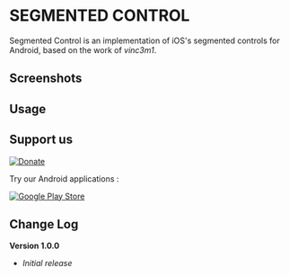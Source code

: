 SEGMENTED CONTROL
===================================

Segmented Control is an implementation of iOS's segmented controls for Android, based on the work of *vinc3m1*.

## Screenshots ##

<!-- ![Segmented Toggle Button](https://github.com/makeramen/android-segmentedradiobutton/raw/master/screens/segmentedradio.png)-->

## Usage ##
<!-- 
* For text-only buttons, you just need SegmentedRadioGroup.java which extends RadioGroup, so all your standard RadioButton implementations and callbacks should work.

* For image buttons, implement SegmentedRadioImageButton instead of RadioButton.

* Drawables are included, but can easily be replaced.

* See example project for usage -->

## Support us ##

[![Donate](https://www.paypalobjects.com/en_US/i/btn/btn_donate_LG.gif)](https://www.paypal.com/cgi-bin/webscr?cmd=_s-xclick&hosted_button_id=QQJM9LMALTTJA)

Try our Android applications :

[![Google Play Store](http://medialoha.net/images/google_play_download_grey.png)](https://play.google.com/store/apps/developer?id=Medialoha)

## Change Log ##

**Version 1.0.0**

- *Initial release*

<!-- 
Known Issues
------------
* SegmentedRadioImageButton currently uses a custom implemented scaleType similar to CENTER_INSIDE and doesn't respect padding values. If anyone wants to extend the onDraw method to do so, that would be much appreciated.

* RadioGroup has a bug that calls onCheckedChangedListener multiple times when you use clearCheck() or check() programmatically. See [this](http://stackoverflow.com/questions/4519103/error-in-androids-clearcheck-for-radiogroup) for more info, and [this](https://code.google.com/p/android/issues/detail?id=4785) for a possible workaround.


[![Bitdeli Badge](https://d2weczhvl823v0.cloudfront.net/vinc3m1/android-segmentedradiobutton/trend.png)](https://bitdeli.com/free "Bitdeli Badge")

-->